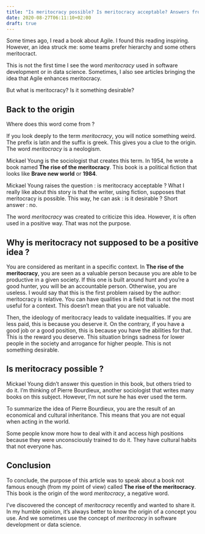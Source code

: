 ```yaml
---
title: "Is meritocracy possible? Is meritocracy acceptable? Answers from the book 'The rise of the meritocracy'"
date: 2020-08-27T06:11:10+02:00
draft: true
---
```


Some times ago, I read a book about Agile. I found this reading inspiring. However, an idea struck me: some teams prefer hierarchy and some others meritocract.

This is not the first time I see the word *meritocracy* used in software development or in data science. Sometimes, I also see articles bringing the idea that Agile enhances meritocracy.

But what is meritocracy? Is it something desirable?

## Back to the origin

Where does this word come from ? 

If you look deeply to the term *meritocracy*, you will notice something weird. The prefix is latin and the suffix is greek. This gives you a clue to the origin. The word *meritocracy* is a neologism.
 
 Mickael Young is the sociologist that creates this term. In 1954, he wrote a book named **The rise of the meritocracy**. This book is a political fiction that looks like **Brave new world** or **1984**. 
 
 Mickael Young raises the question : is meritocracy acceptable ? What I really like about this story is that the writer, using fiction, supposes that meritocracy is possible. This way, he can ask : is it desirable ? Short answer : no. 
 
 The word *meritocracy* was created to criticize this idea. However, it is often used in a positive way. That was not the purpose.

## Why is meritocracy not supposed to be a positive idea ?
You are considered as meritant in a specific context. In **The rise of the meritocracy**, you are seen as a valuable person because you are able to be productive in a given society. If this one is built around hunt and you’re a good hunter, you will be an accountable person. Otherwise, you are useless. I would say that this is the first problem raised by the author: meritocracy is relative. You can have qualities in a field that is not the most useful for a context. This doesn’t mean that you are not valuable.

Then, the ideology of meritocracy leads to validate inequalities. If you are less paid, this is because you deserve it. On the contrary, if you have a good job or a good position, this is because you have the abilities for that. This is the reward you deserve. This situation brings sadness for lower people in the society and arrogance for higher people. This is not something desirable.

## Is meritocracy possible ?
Mickael Young didn’t answer this question in this book, but others tried to do it. I’m thinking of Pierre Bourdieux, another sociologist that writes many books on this subject. However, I'm not sure he has ever used the term.

To summarize the idea of Pierre Bourdieux, you are the result of an economical and cultural inheritance. This means that you are not equal when acting in the world. 

Some people know more how to deal with it and access high positions because they were unconsciously trained to do it. They have cultural habits that not everyone has.

## Conclusion
To conclude, the purpose of this article was to speak about a book not famous enough (from my point of view) called **The rise of the meritocracy**. This book is the origin of the word *meritocracy*, a negative word. 

I’ve discovered the concept of *meritocracy* recently and wanted to share it. In my humble opinion, it’s always better to know the origin of a concept you use. And we sometimes use the concept of *meritocracy* in software development or data science.

